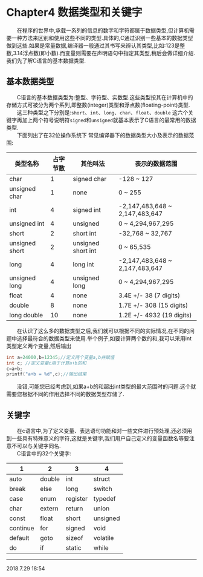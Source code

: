 # Chapter4 数据类型和关键字 
&emsp;&emsp;在程序的世界中,承载一系列的信息的数字和字符都属于数据类型,但计算机需要一种方法来区别和使用这些不同的类型.具体的,C通过识别一些基本的数据类型做到这些.如果是常量数据,编译器一般通过其书写来辨认其类型,比如:123是整数,3.14浮点数(即小数).而变量则需要在声明语句中指定其类型,稍后会做详细介绍.我们先了解C语言的基本数据类型. <br>
## 基本数据类型
&emsp;&emsp;C语言的基本数据类型为:整型、字符型、实数型.这些类型按其在计算机中的存储方式可被分为两个系列,即整数(integer)类型和浮点数(floating-point)类型. <br>
&emsp;&emsp;这三种类型之下分别是:`short`、`int`、`long`、`char`、`float`、`double` 这六个关键字再加上两个符号说明符`signed`和`unsigned`就基本表示了C语言的最常用的数据类型.<br> 
&emsp;&emsp;下面列出了在32位操作系统下 常见编译器下的数据类型大小及表示的数据范围:

|类型名称|占字节数|其他叫法|表示的数据范围|
|----|---|---|---|
|char|1|signed char|-128 ~ 127|
|unsigned char|1|none|0 ~ 255|
|int|4|signed int|-2,147,483,648 ~ 2,147,483,647|
|unsigned int|4|unsigned|0 ~ 4,294,967,295|
|short|2|short int|-32,768 ~ 32,767|
|unsigned short|2|unsigned short int|0 ~ 65,535|
|long|4|long int|-2,147,483,648 ~ 2,147,483,647|
|unsigned long|4|unsigned long|0 ~ 4,294,967,295|
|float|4|none|3.4E +/- 38 (7 digits)|
|double|8|none|1.7E +/- 308 (15 digits)|
|long double|10|none|1.2E +/- 4932 (19 digits)|

&emsp;&emsp;在认识了这么多的数据类型之后,我们就可以根据不同的实际情况,在不同的问题中选择最符合的数据类型来使用.举个例子,如要计算两个数的和,我可以采用int类型定义两个变量,然后输出

```C
int a=24000,b=12345;//定义两个变量a,b并赋值
int c; //定义变量c用于计算a+b的和
c=a+b;
printf("a+b = %d",c);//输出结果
```

&emsp;&emsp;没错,可能您已经考虑到,如果a+b的和超出int类型的最大范围时的问题.这个就需要您根据不同的作用选择不同的数据类型存储了. 

## 关键字
&emsp;&emsp;在c语言中,为了定义变量、表达语句功能和对一些文件进行预处理,还必须用到一些具有特殊意义的字符,这就是关键字,我们用户自己定义的变量函数名等要注意不可以与关键字同名.<br>
&emsp;&emsp;C语言中的32个关键字:

|1|2|3|4|
|----|----|----|----|
|auto|double|int|struct
|break|else|long|switch
|case|enum|register|typedef
|char|extern|return|union
|const|float|short|unsigned
|continue|for|signed|void
|default|goto|sizeof|volatile
|do|if|static|while

---
2018.7.29 18:54